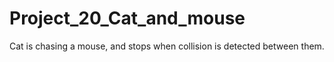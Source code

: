 # Project_20_Cat_and_mouse
Cat is chasing a mouse, and stops when collision is detected between them.

